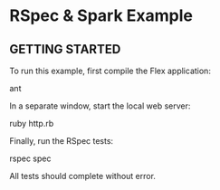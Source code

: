 RSpec & Spark Example
=============================================

## GETTING STARTED

To run this example, first compile the Flex application:

  ant

In a separate window, start the local web server:

  ruby http.rb

Finally, run the RSpec tests:

  rspec spec

All tests should complete without error.